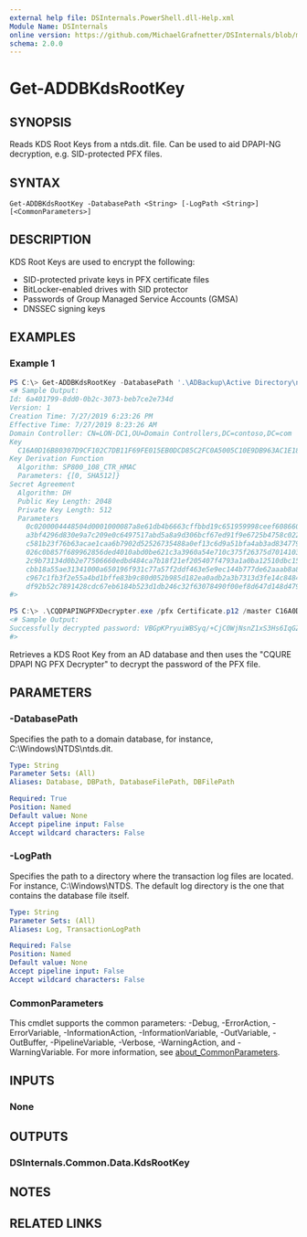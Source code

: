 ```yaml
---
external help file: DSInternals.PowerShell.dll-Help.xml
Module Name: DSInternals
online version: https://github.com/MichaelGrafnetter/DSInternals/blob/master/Documentation/PowerShell/Get-ADDBKdsRootKey.md
schema: 2.0.0
---
```


# Get-ADDBKdsRootKey

## SYNOPSIS
Reads KDS Root Keys from a ntds.dit. file. Can be used to aid DPAPI-NG decryption, e.g. SID-protected PFX files.

## SYNTAX

```
Get-ADDBKdsRootKey -DatabasePath <String> [-LogPath <String>] [<CommonParameters>]
```

## DESCRIPTION
KDS Root Keys are used to encrypt the following:

- SID-protected private keys in PFX certificate files
- BitLocker-enabled drives with SID protector
- Passwords of Group Managed Service Accounts (GMSA)
- DNSSEC signing keys

## EXAMPLES

### Example 1
```powershell
PS C:\> Get-ADDBKdsRootKey -DatabasePath '.\ADBackup\Active Directory\ntds.dit'
<# Sample Output:
Id: 6a401799-8dd0-0b2c-3073-beb7ce2e734d
Version: 1
Creation Time: 7/27/2019 6:23:26 PM
Effective Time: 7/27/2019 8:23:26 AM
Domain Controller: CN=LON-DC1,OU=Domain Controllers,DC=contoso,DC=com
Key
  C16A0D16B80307D9CF102C7DB11F69FE015EB0DCD85C2FC0A5005C10E9DB963AC1E18BF161882ABEEAFF1B01CD50076F3C6F7807323253AB9598DBE027A77DD7
Key Derivation Function
  Algorithm: SP800_108_CTR_HMAC
  Parameters: {[0, SHA512]}
Secret Agreement
  Algorithm: DH
  Public Key Length: 2048
  Private Key Length: 512
  Parameters
    0c0200004448504d0001000087a8e61db4b6663cffbbd19c651959998ceef608660dd0f25d2ceed4435e3b00e00df8f1d61957d4faf7df4561b2aa3016c3d91134096fa 
    a3bf4296d830e9a7c209e0c6497517abd5a8a9d306bcf67ed91f9e6725b4758c022e0b1ef4275bf7b6c5bfc11d45f9088b941f54eb1e59bb8bc39a0bf12307f5c4fdb70
    c581b23f76b63acae1caa6b7902d52526735488a0ef13c6d9a51bfa4ab3ad8347796524d8ef6a167b5a41825d967e144e5140564251ccacb83e6b486f6b3ca3f7971506 
    026c0b857f689962856ded4010abd0be621c3a3960a54e710c375f26375d7014103a4b54330c198af126116d2276e11715f693877fad7ef09cadb094ae91e1a15973fb3 
    2c9b73134d0b2e77506660edbd484ca7b18f21ef205407f4793a1a0ba12510dbc15077be463fff4fed4aac0bb555be3a6c1b0c6b47b1bc3773bf7e8c6f62901228f8c28 
    cbb18a55ae31341000a650196f931c77a57f2ddf463e5e9ec144b777de62aaab8a8628ac376d282d6ed3864e67982428ebc831d14348f6f2f9193b5045af2767164e1df 
    c967c1fb3f2e55a4bd1bffe83b9c80d052b985d182ea0adb2a3b7313d3fe14c8484b1e052588b9b7d2bbd2df016199ecd06e1557cd0915b3353bbb64e0ec377fd028370 
    df92b52c7891428cdc67eb6184b523d1db246c32f63078490f00ef8d647d148d47954515e2327cfef98c582664b4c0f6cc41659
#>

PS C:\> .\CQDPAPINGPFXDecrypter.exe /pfx Certificate.p12 /master C16A0D16B80307D9CF102C7DB11F69FE015EB0DCD85C2FC0A5005C10E9DB963AC1E18BF161882ABEEAFF1B01CD50076F3C6F7807323253AB9598DBE027A77DD7
<# Sample Output:
Successfully decrypted password: VBGpKPryuiWBSyq/+CjC0WjNsnZ1xS3Hs6IqGZwa0BM=
#>
```

Retrieves a KDS Root Key from an AD database and then uses the "CQURE DPAPI NG PFX Decrypter" to decrypt the password of the PFX file.

## PARAMETERS

### -DatabasePath
Specifies the path to a domain database, for instance, C:\Windows\NTDS\ntds.dit.

```yaml
Type: String
Parameter Sets: (All)
Aliases: Database, DBPath, DatabaseFilePath, DBFilePath

Required: True
Position: Named
Default value: None
Accept pipeline input: False
Accept wildcard characters: False
```

### -LogPath
Specifies the path to a directory where the transaction log files are located. For instance, C:\Windows\NTDS. The default log directory is the one that contains the database file itself.

```yaml
Type: String
Parameter Sets: (All)
Aliases: Log, TransactionLogPath

Required: False
Position: Named
Default value: None
Accept pipeline input: False
Accept wildcard characters: False
```

### CommonParameters
This cmdlet supports the common parameters: -Debug, -ErrorAction, -ErrorVariable, -InformationAction, -InformationVariable, -OutVariable, -OutBuffer, -PipelineVariable, -Verbose, -WarningAction, and -WarningVariable. For more information, see [about_CommonParameters](http://go.microsoft.com/fwlink/?LinkID=113216).

## INPUTS

### None

## OUTPUTS

### DSInternals.Common.Data.KdsRootKey

## NOTES

## RELATED LINKS
